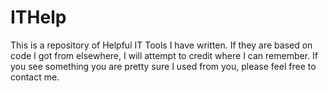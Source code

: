 # ITHelp
This is a repository of Helpful IT Tools I have written. If they are based on code I got from elsewhere, I will attempt to credit where I can remember. If you see something you are pretty sure I used from you, please feel free to contact me.
